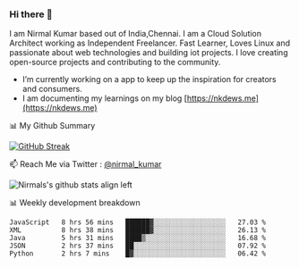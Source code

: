 ### Hi there 👋

 I am Nirmal Kumar based out of India,Chennai. I am a Cloud Solution Architect working as Independent Freelancer. Fast Learner, Loves Linux and passionate about web technologies and building iot projects. I love creating open-source projects and contributing to the community.

- I’m currently working on a app to keep up the inspiration for creators and consumers.
- I am documenting my learnings on my blog [https://nkdews.me](https://nkdews.me)


📊 My Github Summary

[![GitHub Streak](https://github-readme-streak-stats.herokuapp.com?user=nk-gears&theme=dark&hide_border=true&date_format=M%20j%5B%2C%20Y%5D)](https://git.io/streak-stats)


📫 Reach Me via  Twitter : [@nirmal_kumar](https://twitter.com/nirmal_kumar)

![Nirmals's github stats align left](https://github-readme-stats.vercel.app/api?username=nk-gears&show_icons=true)


📊 Weekly development breakdown

<!--START_SECTION:waka-->
```text
JavaScript   8 hrs 56 mins   ██████▓░░░░░░░░░░░░░░░░░░   27.03 % 
XML          8 hrs 38 mins   ██████▓░░░░░░░░░░░░░░░░░░   26.13 % 
Java         5 hrs 31 mins   ████▒░░░░░░░░░░░░░░░░░░░░   16.68 % 
JSON         2 hrs 37 mins   ██░░░░░░░░░░░░░░░░░░░░░░░   07.92 % 
Python       2 hrs 7 mins    █▓░░░░░░░░░░░░░░░░░░░░░░░   06.42 % 
```
<!--END_SECTION:waka-->



